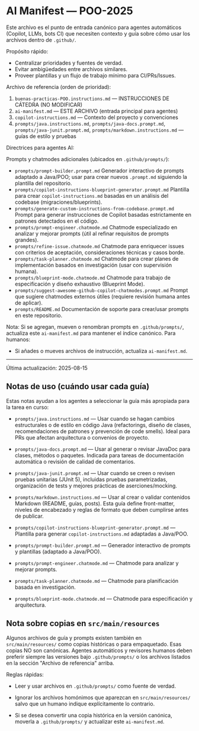 
# AI Manifest — POO-2025

Este archivo es el punto de entrada canónico para agentes automáticos (Copilot, LLMs, bots CI) que necesiten contexto y guía sobre cómo usar los archivos dentro de `.github/`.

Propósito rápido:

- Centralizar prioridades y fuentes de verdad.
- Evitar ambigüedades entre archivos similares.
- Proveer plantillas y un flujo de trabajo mínimo para CI/PRs/Issues.

Archivo de referencia (orden de prioridad):

1. `buenas-practicas-POO.instructions.md` — INSTRUCCIONES DE CÁTEDRA (NO MODIFICAR)
2. `ai-manifest.md` — ESTE ARCHIVO (entrada principal para agentes)
3. `copilot-instructions.md` — Contexto del proyecto y convenciones
4. `prompts/java.instructions.md`, `prompts/java-docs.prompt.md`, `prompts/java-junit.prompt.md`, `prompts/markdown.instructions.md` — guías de estilo y pruebas

Directrices para agentes AI:



Prompts y chatmodes adicionales (ubicados en `.github/prompts/`):

- `prompts/prompt-builder.prompt.md`
	Generador interactivo de prompts adaptado a Java/POO; usar para crear nuevos `.prompt.md` siguiendo la plantilla del repositorio.
- `prompts/copilot-instructions-blueprint-generator.prompt.md`
	Plantilla para crear `copilot-instructions.md` basadas en un análisis del codebase (migraciones/blueprints).
- `prompts/generate-custom-instructions-from-codebase.prompt.md`
	Prompt para generar instrucciones de Copilot basadas estrictamente en patrones detectados en el código.
- `prompts/prompt-engineer.chatmode.md`
	Chatmode especializado en analizar y mejorar prompts (útil al refinar requisitos de prompts grandes).
- `prompts/refine-issue.chatmode.md`
	Chatmode para enriquecer issues con criterios de aceptación, consideraciones técnicas y casos borde.
- `prompts/task-planner.chatmode.md`
	Chatmode para crear planes de implementación basados en investigación (usar con supervisión humana).
- `prompts/blueprint-mode.chatmode.md`
	Chatmode para trabajo de especificación y diseño exhaustivo (Blueprint Mode).
- `prompts/suggest-awesome-github-copilot-chatmodes.prompt.md`
	Prompt que sugiere chatmodes externos útiles (requiere revisión humana antes de aplicar).
- `prompts/README.md`
	Documentación de soporte para crear/usar prompts en este repositorio.

Nota: Si se agregan, mueven o renombran prompts en `.github/prompts/`, actualiza este `ai-manifest.md` para mantener el índice canónico.
Para humanos:

- Si añades o mueves archivos de instrucción, actualiza `ai-manifest.md`.

---

Última actualización: 2025-08-15

## Notas de uso (cuándo usar cada guía)

Estas notas ayudan a los agentes a seleccionar la guía más apropiada para la tarea en curso:

- `prompts/java.instructions.md` — Usar cuando se hagan cambios estructurales o de estilo en código Java (refactorings, diseño de clases, recomendaciones de patrones y prevención de code smells). Ideal para PRs que afectan arquitectura o convenios de proyecto.
- `prompts/java-docs.prompt.md` — Usar al generar o revisar JavaDoc para clases, métodos o paquetes. Indicada para tareas de documentación automática o revisión de calidad de comentarios.
- `prompts/java-junit.prompt.md` — Usar cuando se creen o revisen pruebas unitarias (JUnit 5), incluidas pruebas parametrizadas, organización de tests y mejores prácticas de aserciones/mocking.
- `prompts/markdown.instructions.md` — Usar al crear o validar contenidos Markdown (README, guías, posts). Esta guía define front-matter, niveles de encabezado y reglas de formato que deben cumplirse antes de publicar.

- `prompts/copilot-instructions-blueprint-generator.prompt.md` — Plantilla para generar `copilot-instructions.md` adaptadas a Java/POO.
- `prompts/prompt-builder.prompt.md` — Generador interactivo de prompts y plantillas (adaptado a Java/POO).
- `prompts/prompt-engineer.chatmode.md` — Chatmode para analizar y mejorar prompts.
- `prompts/task-planner.chatmode.md` — Chatmode para planificación basada en investigación.
- `prompts/blueprint-mode.chatmode.md` — Chatmode para especificación y arquitectura.

## Nota sobre copias en `src/main/resources`

Algunos archivos de guía y prompts existen también en `src/main/resources/` como copias históricas o para empaquetado. Esas copias NO son canónicas. Agentes automáticos y revisores humanos deben preferir siempre las versiones bajo `.github/prompts/` o los archivos listados en la sección "Archivo de referencia" arriba.

Reglas rápidas:

- Leer y usar archivos en `.github/prompts/` como fuente de verdad.

- Ignorar los archivos homónimos que aparezcan en `src/main/resources/` salvo que un humano indique explícitamente lo contrario.

- Si se desea convertir una copia histórica en la versión canónica, moverla a `.github/prompts/` y actualizar este `ai-manifest.md`.

